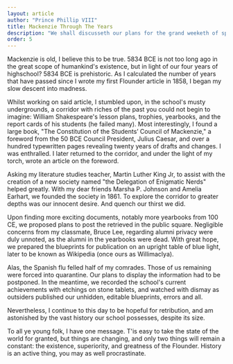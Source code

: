 ```yaml
--- 
layout: article
author: "Prince Phillip VIII"
title: Mackenzie Through The Years
description: "We shall discusseth our plans for the grand weeketh of spirit" - Julius Caesar, former President of the Mackenzie Student Council
order: 5
---
```


Mackenzie is old, I believe this to be true. 5834 BCE is not too long ago in the great scope of humankind's existence, but in light of our four years of highschool? 5834 BCE is prehistoric. As I calculated the number of years that have passed since I wrote my first Flounder article in 1858, I began my slow descent into madness.

Whilst working on said article, I stumbled upon, in the school's musty undergrounds, a corridor with riches of the past you could not begin to imagine: William Shakespeare's lesson plans, trophies, yearbooks, and the report cards of his students (he failed many). Most interestingly, I found a large book, "The Constitution of the Students’ Council of Mackenzie," a foreword from the 50 BCE Council President, Julius Caesar,  and over a hundred typewritten pages revealing twenty years of drafts and changes. I was enthralled. I later returned to the corridor, and under the light of my torch, wrote an article on the foreword.

Asking my literature studies teacher, Martin Luther King Jr, to assist with the creation of a new society named "the Delegation of Enigmatic Nerds" helped greatly. With my dear friends Marsha P. Johnson and Amelia Earhart, we founded the society in 1861. To explore the corridor to greater depths was our innocent desire. And quench our thirst we did.

Upon finding more exciting documents, notably more yearbooks from 100 CE, we proposed plans to post the retrieved in the public square. Negligible concerns from my classmate, Bruce Lee, regarding alumni privacy were duly unnoted, as the alumni in the yearbooks were dead. With great hope, we prepared the blueprints for publication on an upright table of blue light, later to be known as Wikipedia (once ours as Willimaclya). 

Alas, the Spanish flu felled half of my comrades. Those of us remaining were forced into quarantine. Our plans to display the information had to be postponed. In the meantime, we recorded the school's current achievements with etchings on stone tablets, and watched with dismay as outsiders published our unhidden, editable blueprints, errors and all. 

Nevertheless, I continue to this day to be hopeful for retribution, and am astonished by the vast history our school possesses, despite its size.

To all ye young folk, I have one message. T'is easy to take the state of the world for granted, but things are changing, and only two things will remain a constant: the existence, superiority, and greatness of the Flounder. History is an active thing, you may as well procrastinate.
